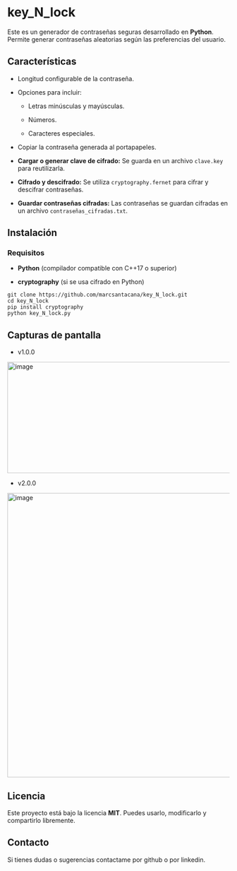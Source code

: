 # key_N_lock

Este es un generador de contraseñas seguras desarrollado en **Python**. Permite generar contraseñas aleatorias según las preferencias del usuario.

## Características

-   Longitud configurable de la contraseña.
    
-   Opciones para incluir:
    
    -   Letras minúsculas y mayúsculas.
        
    -   Números.
        
    -   Caracteres especiales.
        
-   Copiar la contraseña generada al portapapeles.
    
-   **Cargar o generar clave de cifrado:** Se guarda en un archivo `clave.key` para reutilizarla.
    
-   **Cifrado y descifrado:** Se utiliza `cryptography.fernet` para cifrar y descifrar contraseñas.
    
-   **Guardar contraseñas cifradas:** Las contraseñas se guardan cifradas en un archivo `contraseñas_cifradas.txt`.
    

## Instalación

### Requisitos

-   **Python** (compilador compatible con C++17 o superior)

-   **cryptography** (si se usa cifrado en Python)

```
git clone https://github.com/marcsantacana/key_N_lock.git
cd key_N_lock
pip install cryptography
python key_N_lock.py
```

## Capturas de pantalla

- v1.0.0
<img width="510" height="252" alt="image" src="https://github.com/user-attachments/assets/b3f452bc-1f15-4e31-a167-5a928cfb8605" />

- v2.0.0
<img width="520" height="644" alt="image" src="https://github.com/user-attachments/assets/ebe36149-d94a-4f9a-83de-d4e18c6f86ae" />


## Licencia

Este proyecto está bajo la licencia **MIT**. Puedes usarlo, modificarlo y compartirlo libremente.


## Contacto

Si tienes dudas o sugerencias contactame por github o por linkedin.
